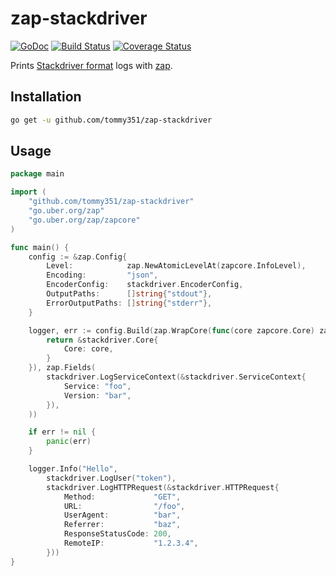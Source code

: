 # zap-stackdriver

[![GoDoc](https://godoc.org/github.com/tommy351/zap-stackdriver?status.svg)](https://godoc.org/github.com/tommy351/zap-stackdriver) [![Build Status](https://travis-ci.org/tommy351/zap-stackdriver.svg)](https://travis-ci.org/tommy351/zap-stackdriver) [![Coverage Status](https://coveralls.io/repos/github/tommy351/zap-stackdriver/badge.svg)](https://coveralls.io/github/tommy351/zap-stackdriver)

Prints [Stackdriver format](https://cloud.google.com/error-reporting/docs/formatting-error-messages) logs with [zap](https://github.com/uber-go/zap).

## Installation

``` sh
go get -u github.com/tommy351/zap-stackdriver
```

## Usage

``` go
package main

import (
	"github.com/tommy351/zap-stackdriver"
	"go.uber.org/zap"
	"go.uber.org/zap/zapcore"
)

func main() {
	config := &zap.Config{
		Level:            zap.NewAtomicLevelAt(zapcore.InfoLevel),
		Encoding:         "json",
		EncoderConfig:    stackdriver.EncoderConfig,
		OutputPaths:      []string{"stdout"},
		ErrorOutputPaths: []string{"stderr"},
	}

	logger, err := config.Build(zap.WrapCore(func(core zapcore.Core) zapcore.Core {
		return &stackdriver.Core{
			Core: core,
		}
	}), zap.Fields(
		stackdriver.LogServiceContext(&stackdriver.ServiceContext{
			Service: "foo",
			Version: "bar",
		}),
	))

	if err != nil {
		panic(err)
	}

	logger.Info("Hello",
		stackdriver.LogUser("token"),
		stackdriver.LogHTTPRequest(&stackdriver.HTTPRequest{
			Method:             "GET",
			URL:                "/foo",
			UserAgent:          "bar",
			Referrer:           "baz",
			ResponseStatusCode: 200,
			RemoteIP:           "1.2.3.4",
		}))
}
```
